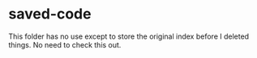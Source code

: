 # saved-code
This folder has no use except to store the original index before I deleted things. No need to check this out.
